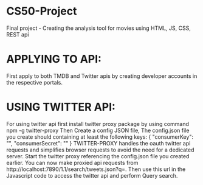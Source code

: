 # CS50-Project
Final project - Creating the analysis tool for movies using HTML, JS, CSS, REST api
# APPLYING TO API:
First apply to both TMDB and Twitter apis by creating developer accounts in the respective portals.
# USING TWITTER API:
For using twitter api first install twitter proxy package by using command npm -g twitter-proxy
Then Create a config JSON file, The config.json file you create should containing at least the following keys:
{
  "consumerKey": "<paste consumer key here>",
  "consumerSecret": "<paste consumer secret here>"
}
TWITTER-PROXY handles the oauth twitter api requests and simplifies browser requests to avoid the need for a dedicated server.
Start the twitter proxy referencing the config.json file you created earlier. You can now make proxied api requests from http://localhost:7890/1.1/search/tweets.json?q=.
Then use this url in the Javascript code to access the twitter api and perform Query search.
